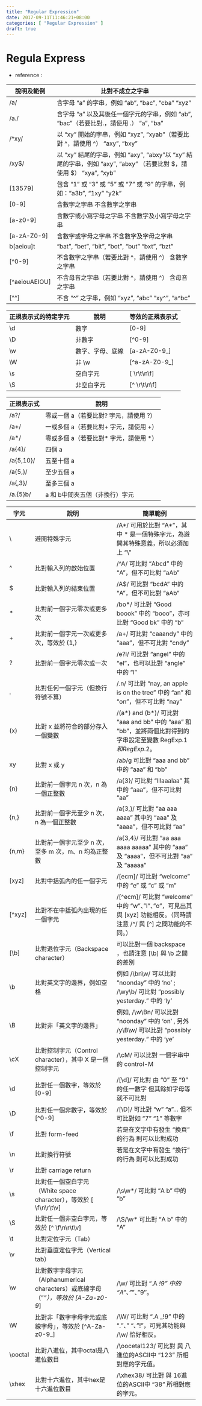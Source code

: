 ```yaml
---
title: "Regular Expression"
date: 2017-09-11T11:46:21+08:00
categories: [ "Regular Expression" ]
draft: true
---
```



# Regula Express
- reference : 


|  說明及範例   |                                                   比對不成立之字串                                                   |
| ------------- | -------------------------------------------------------------------------------------------------------------------- |
| /a/           | 含字母 “a” 的字串，例如 “ab”, “bac”, “cba”	“xyz”                                                                      |
| /a./          | 含字母 “a” 以及其後任一個字元的字串，例如 “ab”, “bac”（若要比對.，請使用 \.）	“a”, “ba”                               |
| /^xy/         | 以 “xy” 開始的字串，例如 “xyz”, “xyab”（若要比對 ^，請使用 \^）	“axy”, “bxy”                                          |
| /xy$/         | 以 “xy” 結尾的字串，例如 “axy”, “abxy”以 “xy” 結尾的字串，例如 “axy”, “abxy” （若要比對 $，請使用 \$）  “xya”, “xyb” |
| [13579]       | 包含 “1” 或 “3” 或 “5” 或 “7” 或 “9” 的字串，例如：”a3b”, “1xy”	“y2k”                                                 |
| [0-9]         | 含數字之字串	不含數字之字串                                                                                           |
| [a-z0-9]      | 含數字或小寫字母之字串	不含數字及小寫字母之字串                                                                       |
| [a-zA-Z0-9]   | 含數字或字母之字串	不含數字及字母之字串                                                                               |
| b[aeiou]t     | “bat”, “bet”, “bit”, “bot”, “but”	“bxt”, “bzt”                                                                        |
| [^0-9]        | 不含數字之字串（若要比對 ^，請使用 \^）	含數字之字串                                                                  |
| [^aeiouAEIOU] | 不含母音之字串（若要比對 ^，請使用 \^）	含母音之字串                                                                  |
| [^\^]         | 不含 “^” 之字串，例如 “xyz”, “abc”	“xy^”, “a^bc”                                                                      |


| 正規表示式的特定字元 |       說明       | 等效的正規表示式 |
| -------------------- | ---------------- | ---------------- |
| \d                   | 數字             | [0-9]            |
| \D                   | 非數字           | [^0-9]           |
| \w                   | 數字、字母、底線 | [a-zA-Z0-9_]     |
| \W                   | 非 \w            | [^a-zA-Z0-9_]    |
| \s                   | 空白字元         | [ \r\t\n\f]      |
| \S                   | 非空白字元       | [^ \r\t\n\f]     |


| 正規表示式 |                  說明                   |
| ---------- | --------------------------------------- |
| /a?/       | 零或一個 a（若要比對? 字元，請使用 \?） |
| /a+/       | 一或多個 a（若要比對+ 字元，請使用 \+） |
| /a*/       | 零或多個 a（若要比對* 字元，請使用 \*） |
| /a{4}/     | 四個 a                                  |
| /a{5,10}/  | 五至十個 a                              |
| /a{5,}/    | 至少五個 a                              |
| /a{,3}/    | 至多三個 a                              |
| /a.{5}b/   | a 和 b中間夾五個（非換行）字元          |


|  字元   | 說明   |    簡單範例  |
| ------- | ------------ | ------------------ |
| \       | 避開特殊字元                                                                        | /A\*/ 可用於比對 “A*”，其中 * 是一個特殊字元，為避開其特殊意義，所以必須加上 “\”                                    |                                                     |
| ^       | 比對輸入列的啟始位置                                                                | /^A/ 可比對 “Abcd” 中的 “A”，但不可比對 “aAb”                                                                       |                                                     |
| $       | 比對輸入列的結束位置                                                                | /A$/ 可比對 “bcdA” 中的 “A”，但不可比對 “aAb”                                                                       |                                                     |
| *       | 比對前一個字元零次或更多次                                                          | /bo*/ 可比對 “Good boook” 中的 “booo”，亦可比對 “Good bk” 中的 “b”                                                  |                                                     |
| + | 比對前一個字元一次或更多次，等效於 {1,}                                             |       /a+/ 可比對 “caaandy” 中的 “aaa”，但不可比對 “cndy”                                                                                                              |
| ?       | 比對前一個字元零次或一次                                                            | /e?l/ 可比對 “angel” 中的 “el”，也可以比對 “angle” 中的 “l”                                                         |                                                     |
| .       | 比對任何一個字元（但換行符號不算）                                                  | /.n/ 可比對 “nay, an apple is on the tree” 中的 “an” 和 “on”，但不可比對 “nay”                                      |                                                     |
| (x)     | 比對 x 並將符合的部分存入一個變數                                                   | /(a*) and (b*)/ 可比對 “aaa and bb” 中的 “aaa” 和 “bb”，並將兩個比對得到的字串設定至變數 RegExp.$1 和 RegExp.$2。   |                                                     |
| xy      | 比對 x 或 y                                                                         | /a*b*/g 可比對 “aaa and bb” 中的 “aaa” 和 “bb”                                                                      |                                                     |
| {n}     | 比對前一個字元 n 次，n 為一個正整數                                                 | /a{3}/ 可比對 “lllaaalaa” 其中的 “aaa”，但不可比對 “aa”                                                             |                                                     |
| {n,}    | 比對前一個字元至少 n 次，n 為一個正整數                                             | /a{3,}/ 可比對 “aa aaa aaaa” 其中的 “aaa” 及 “aaaa”，但不可比對 “aa”                                                |                                                     |
| {n,m}   | 比對前一個字元至少 n 次，至多 m 次，m、n 均為正整數                                 | /a{3,4}/ 可比對 “aa aaa aaaa aaaaa” 其中的 “aaa” 及 “aaaa”，但不可比對 “aa” 及 “aaaaa”                              |                                                     |
| [xyz]   | 比對中括弧內的任一個字元                                                            | /[ecm]/ 可比對 “welcome” 中的 “e” 或 “c” 或 “m”                                                                     |                                                     |
| [^xyz]  | 比對不在中括弧內出現的任一個字元                                                    | /[^ecm]/ 可比對 “welcome” 中的 “w”、”l”、”o”，可見出其與 [xyz] 功能相反。（同時請注意 /^/ 與 [^] 之間功能的不同。） |                                                     |
| [\b]    | 比對退位字元（Backspace character）                                                 | 可以比對一個 backspace ，也請注意 [\b] 與 \b 之間的差別                                                             |                                                     |
| \b      | 比對英文字的邊界，例如空格                                                          | 例如 /\bn\w/ 可以比對 “noonday” 中的 ‘no’ ; /\wy\b/ 可比對 “possibly yesterday.” 中的 ‘ly’                          |                                                     |
| \B      | 比對非「英文字的邊界」                                                              | 例如, /\w\Bn/ 可以比對 “noonday” 中的 ‘on’ , 另外 /y\B\w/ 可以比對 “possibly yesterday.” 中的 ‘ye’                  |                                                     |
| \cX     | 比對控制字元（Control character），其中 X 是一個控制字元                            | /\cM/ 可以比對 一個字串中的 control-M                                                                               |                                                     |
| \d      | 比對任一個數字，等效於 [0-9]                                                        | /[\d]/ 可比對 由 “0” 至 “9” 的任一數字 但其餘如字母等就不可比對                                                     |                                                     |
| \D      | 比對任一個非數字，等效於 [^0-9]                                                     | /[\D]/ 可比對 “w” “a”… 但不可比對如 “7” “1” 等數字                                                                  |                                                     |
| \f      | 比對 form-feed                                                                      | 若是在文字中有發生 “換頁” 的行為 則可以比對成功                                                                     |                                                     |
| \n      | 比對換行符號                                                                        | 若是在文字中有發生 “換行” 的行為 則可以比對成功                                                                     |                                                     |
| \r      | 比對 carriage return                                                                |                                                                                                                     |                                                     |
| \s      | 比對任一個空白字元（White space character），等效於 [ \f\n\r\t\v]                   | /\s\w*/ 可比對 “A b” 中的 “b”                                                                                       |                                                     |
| \S      | 比對任一個非空白字元，等效於 [^ \f\n\r\t\v]                                         | /\S/\w* 可比對 “A b” 中的 “A”                                                                                       |                                                     |
| \t      | 比對定位字元（Tab）                                                                 |                                                                                                                     |                                                     |
| \v      | 比對垂直定位字元（Vertical tab）                                                    |                                                                                                                     |                                                     |
| \w      | 比對數字字母字元（Alphanumerical characters）或底線字母（”_”），等效於 [A-Za-z0-9_] | /\w/ 可比對 “.A _!9” 中的 “A”、”_”、”9″。                                                                           |                                                     |
| \W      | 比對非「數字字母字元或底線字母」，等效於 [^A-Za-z0-9_]                              | /\W/ 可比對 “.A _!9” 中的 “.”、” “、”!”，可見其功能與 /\w/ 恰好相反。                                               |                                                     |
| \ooctal | 比對八進位，其中octal是八進位數目                                                   | /\oocetal123/ 可比對 與 八進位的ASCII中 “123” 所相對應的字元值。                                                    |                                                     |
| \xhex   | 比對十六進位，其中hex是十六進位數目                                                 | /\xhex38/ 可比對 與 16進位的ASCII中 “38” 所相對應的字元。                                                           |                                                     |